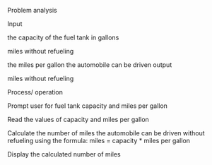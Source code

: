 Problem analysis
 
Input 

the capacity of the fuel tank in gallons 

miles without refueling
 
the miles per gallon the automobile can be driven
output

miles without refueling

Process/ operation

Prompt user for fuel tank capacity and miles per gallon

Read the values of capacity and miles per gallon

Calculate the number of miles the automobile can be driven without refueling using the formula: miles = capacity * miles per gallon

Display the calculated number of miles

